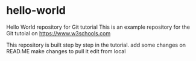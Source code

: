# hello-world
Hello World repository for Git tutorial
This is an example repository for the Git tutoial on https://www.w3schools.com

This repository is built step by step in the tutorial.
add some changes on READ.ME
make changes to pull it
edit from local